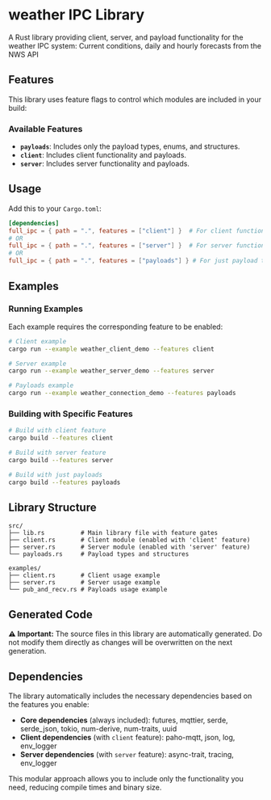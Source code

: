 # weather IPC Library

A Rust library providing client, server, and payload functionality for the weather IPC system: Current conditions, daily and hourly forecasts from the NWS API

## Features

This library uses feature flags to control which modules are included in your build:

### Available Features

- **`payloads`**: Includes only the payload types, enums, and structures.
- **`client`**: Includes client functionality and payloads.
- **`server`**: Includes server functionality and payloads.

## Usage

Add this to your `Cargo.toml`:

```toml
[dependencies]
full_ipc = { path = ".", features = ["client"] }  # For client functionality
# OR
full_ipc = { path = ".", features = ["server"] }  # For server functionality
# OR  
full_ipc = { path = ".", features = ["payloads"] } # For just payload types
```

## Examples

### Running Examples

Each example requires the corresponding feature to be enabled:

```bash
# Client example
cargo run --example weather_client_demo --features client

# Server example
cargo run --example weather_server_demo --features server

# Payloads example
cargo run --example weather_connection_demo --features payloads
```

### Building with Specific Features

```bash
# Build with client feature
cargo build --features client

# Build with server feature
cargo build --features server

# Build with just payloads
cargo build --features payloads

```

## Library Structure

```
src/
├── lib.rs          # Main library file with feature gates
├── client.rs       # Client module (enabled with 'client' feature)
├── server.rs       # Server module (enabled with 'server' feature)  
└── payloads.rs     # Payload types and structures

examples/
├── client.rs       # Client usage example
├── server.rs       # Server usage example
└── pub_and_recv.rs # Payloads usage example
```

## Generated Code

**⚠️ Important:** The source files in this library are automatically generated. Do not modify them directly as changes will be overwritten on the next generation.

## Dependencies

The library automatically includes the necessary dependencies based on the features you enable:

- **Core dependencies** (always included): futures, mqttier, serde, serde_json, tokio, num-derive, num-traits, uuid
- **Client dependencies** (with `client` feature): paho-mqtt, json, log, env_logger  
- **Server dependencies** (with `server` feature): async-trait, tracing, env_logger

This modular approach allows you to include only the functionality you need, reducing compile times and binary size.